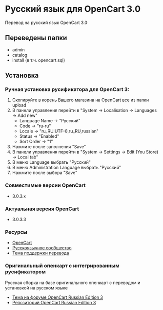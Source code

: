 # Русский язык для OpenCart 3.0
Перевод на русский язык OpenCart 3.0

## Переведены папки
* admin
* catalog
* install (в т.ч. opencart.sql)

## Установка
### Ручная установка русификатора для OpenCart 3:
1. Скопируйте в корень Вашего магазина на OpenCart все из папки upload
2. В панели управления перейти в "System -> Localisation -> Languages -> Add new"
    * Language Name -> "Русский"
    * Code -> "ru-ru"
    * Locale -> "ru_RU.UTF-8,ru_RU,russian"
    * Status -> "Enabled"
    * Sort Order -> "1"
3. Нажмите после заполнения "Save"
4. В панели управления перейти в "System -> Settings -> Edit (You Store) -> Local tab"
5. В меню Language выбрать "Русский"
6. В меню Administration Language выбрать "Русский"
7. Нажмите после выбора "Save"

### Совместимые версии OpenCart
* 3.0.3.x

### Актуальная версия OpenCart
* 3.0.3.3

### Ресурсы
* [OpenCart](https://opencart.com/)
* [Русскоязычное сообщество](https://forum.opencart.name/)
* [Тема поддержки перевода](https://forum.opencart.name/resources/Русский-язык-для-opencart-3-0.9/)

### Оригинальный опенкарт с интегрированным русификатором
Русская сборка на базе оригинального опенкарт с переводом и установкой на русском языке
* [Тема на форуме OpenCart Russian Edition 3](https://forum.opencart.name/resources/opencart-russian-edition.13/)
* [Репозиторий OpenCart Russian Edition 3](https://github.com/ruOpenCart/opencart-russian-edition/releases)